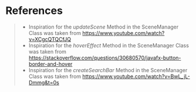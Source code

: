 # References

> - Inspiration for the *updateScene* Method in the SceneManager Class was taken from https://www.youtube.com/watch?v=XCgcQTQCfJQ
> - Inspiration for the *hoverEffect* Method in the SceneManager Class was taken from https://stackoverflow.com/questions/30680570/javafx-button-border-and-hover
> - Inspiration for the *createSearchBar* Method in the SceneManager Class was taken from https://www.youtube.com/watch?v=BwL_jL-Dmmg&t=0s


